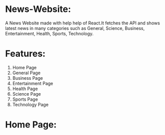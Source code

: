 # News-Website:

A News Website made with help help of React.It fetches the API and shows latest news in many categories such as General, Science, Business, Entertainment, Health, Sports, Technology. 

# Features:
 1) Home Page
 2) General Page
 3) Business Page
 4) Entertainment Page
 5) Health Page
 6) Science Page
 7) Sports Page
 8) Technology Page



# Home Page:




